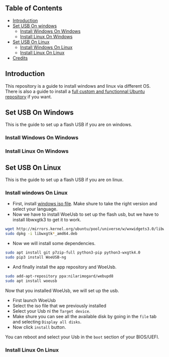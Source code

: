 ## Table of Contents

* [Introduction](#introduction)
* [Set USB On windows](#set-usb-on-windows)
  * [Install Windows On Windows](#install-windows-on-windows)
  * [Install Linux On Windows](#install-linux-on-windows)
* [Set USB On Linux](#set-usb-on-linux)
  * [Install Windows On Linux](#install-windows-on-linux)
  * [Install Linux On Linux](#install-linux-on-linux)
* [Credits](#credits)

## Introduction
This repository is a guide to install windows and linux via different OS. There is also a guide to install a [full custom and functionnal Ubuntu repository](https://github.com/ARU1-TEAM/Ubuntu-installation-XFCE4-I3wm) if you want. 

## Set USB On Windows
This is the guide to set up a flash USB if you are on windows.

### Install Windows On Windows


### Install Linux On Windows





## Set USB On Linux
This is the guide to set up a flash USB if you are on linux.

### Install windows On Linux
- First, install [windows iso file](https://www.microsoft.com/en-us/software-download/windows10ISO). Make shure to take the right version and select your language.
- Now we have to install WoeUsb to set up the flash usb, but we have to install libwxgtk3 to get it to work. 

~~~sh
wget http://mirrors.kernel.org/ubuntu/pool/universe/w/wxwidgets3.0/libwxgtk3.0-0v5_3.0.4+dfsg-3_amd64.deb
sudo dpkg -i libwxgtk*_amd64.deb
~~~

- Now we will install some dependencies.

~~~sh
sudo apt install git p7zip-full python3-pip python3-wxgtk4.0
sudo pip3 install WoeUSB-ng
~~~
- And finally install the app repository and WoeUsb.
~~~sh
sudo add-apt-repository ppa:nilarimogard/webupd8
sudo apt install woeusb
~~~
Now that you installed WoeUsb, we will set up the usb. 
- First launch WoeUsb
- Select the iso file that we previously installed 
- Select your Usb ni the `Target device`. 
- Make shure you can see all the available disk by going in the `file` tab and selecting `Display all disks`.
- Now click `install` button. 

You can reboot and select your Usb in the `boot` section of your BIOS/UEFI.


### Install Linux On Linux


